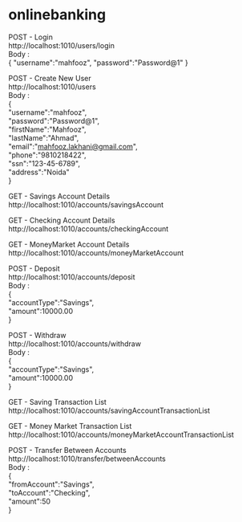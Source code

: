 # onlinebanking
POST - Login  
http://localhost:1010/users/login  
Body :  
{
	"username":"mahfooz",
	"password":"Password@1"
}

POST - Create New User  
http://localhost:1010/users  
Body :  
{  
	"username":"mahfooz",  
	"password":"Password@1",  
	"firstName":"Mahfooz",  
	"lastName":"Ahmad",  
	"email":"mahfooz.lakhani@gmail.com",  
	"phone":"9810218422",  
	"ssn":"123-45-6789",  
	"address":"Noida"  
}

GET - Savings Account Details  
http://localhost:1010/accounts/savingsAccount  

GET - Checking Account Details  
http://localhost:1010/accounts/checkingAccount  

GET - MoneyMarket Account Details  
http://localhost:1010/accounts/moneyMarketAccount  


POST - Deposit  
http://localhost:1010/accounts/deposit  
Body :  
{  
	"accountType":"Savings",  
	"amount":10000.00  
}

POST - Withdraw  
http://localhost:1010/accounts/withdraw  
Body :  
{  
	"accountType":"Savings",  
	"amount":10000.00  
}

GET - Saving Transaction List  
http://localhost:1010/accounts/savingAccountTransactionList  

GET - Money Market Transaction List  
http://localhost:1010/accounts/moneyMarketAccountTransactionList  

POST - Transfer Between Accounts  
http://localhost:1010/transfer/betweenAccounts  
Body :  
{  
	"fromAccount":"Savings",  
	"toAccount":"Checking",  
	"amount":50  
}
